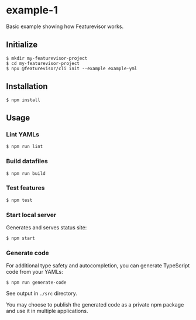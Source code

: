 # example-1

Basic example showing how Featurevisor works.

## Initialize

```
$ mkdir my-featurevisor-project
$ cd my-featurevisor-project
$ npx @featurevisor/cli init --example example-yml
```

## Installation

```
$ npm install
```

## Usage

### Lint YAMLs

```
$ npm run lint
```

### Build datafiles

```
$ npm run build
```

### Test features

```
$ npm test
```

### Start local server

Generates and serves status site:

```
$ npm start
```

### Generate code

For additional type safety and autocompletion, you can generate TypeScript code from your YAMLs:

```
$ npm run generate-code
```

See output in `./src` directory.

You may choose to publish the generated code as a private npm package and use it in multiple applications.
